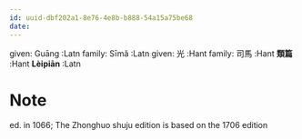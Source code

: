 ```yaml
---
id: uuid-dbf202a1-8e76-4e8b-b888-54a15a75be68
date: 
---
```


given: Guāng :Latn
family: Sīmǎ :Latn
given: 光 :Hant
family: 司馬 :Hant
**類篇** :Hant
**Lèipiān** :Latn
# Note
ed. in 1066; The Zhonghuo shuju edition is based on the 1706 edition